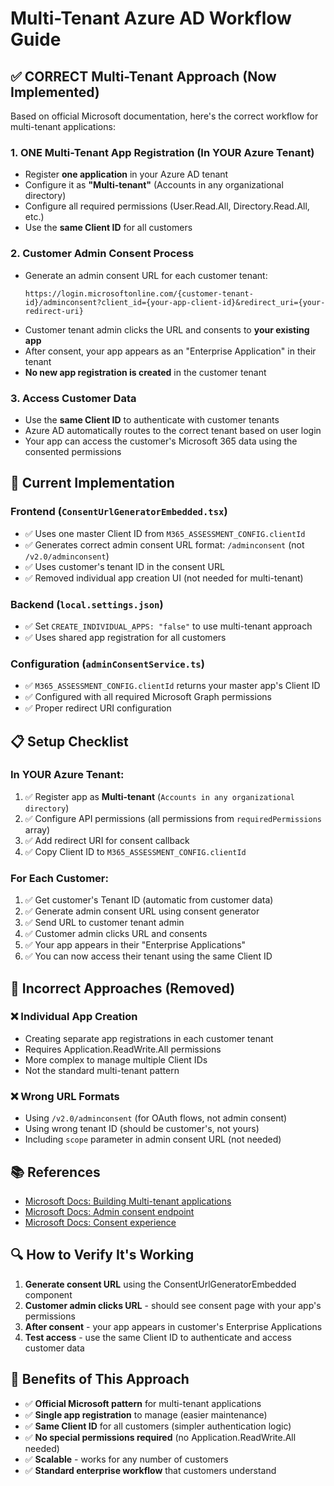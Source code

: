 # Multi-Tenant Azure AD Workflow Guide

## ✅ **CORRECT Multi-Tenant Approach** (Now Implemented)

Based on official Microsoft documentation, here's the correct workflow for multi-tenant applications:

### 1. **ONE Multi-Tenant App Registration** (In YOUR Azure Tenant)
- Register **one application** in your Azure AD tenant
- Configure it as **"Multi-tenant"** (Accounts in any organizational directory)
- Configure all required permissions (User.Read.All, Directory.Read.All, etc.)
- Use the **same Client ID** for all customers

### 2. **Customer Admin Consent Process**
- Generate an admin consent URL for each customer tenant:
  ```
  https://login.microsoftonline.com/{customer-tenant-id}/adminconsent?client_id={your-app-client-id}&redirect_uri={your-redirect-uri}
  ```
- Customer tenant admin clicks the URL and consents to **your existing app**
- After consent, your app appears as an "Enterprise Application" in their tenant
- **No new app registration is created** in the customer tenant

### 3. **Access Customer Data**
- Use the **same Client ID** to authenticate with customer tenants
- Azure AD automatically routes to the correct tenant based on user login
- Your app can access the customer's Microsoft 365 data using the consented permissions

## 🔧 **Current Implementation**

### Frontend (`ConsentUrlGeneratorEmbedded.tsx`)
- ✅ Uses one master Client ID from `M365_ASSESSMENT_CONFIG.clientId`
- ✅ Generates correct admin consent URL format: `/adminconsent` (not `/v2.0/adminconsent`)
- ✅ Uses customer's tenant ID in the consent URL
- ✅ Removed individual app creation UI (not needed for multi-tenant)

### Backend (`local.settings.json`)
- ✅ Set `CREATE_INDIVIDUAL_APPS: "false"` to use multi-tenant approach
- ✅ Uses shared app registration for all customers

### Configuration (`adminConsentService.ts`)
- ✅ `M365_ASSESSMENT_CONFIG.clientId` returns your master app's Client ID
- ✅ Configured with all required Microsoft Graph permissions
- ✅ Proper redirect URI configuration

## 📋 **Setup Checklist**

### In YOUR Azure Tenant:
1. ✅ Register app as **Multi-tenant** (`Accounts in any organizational directory`)
2. ✅ Configure API permissions (all permissions from `requiredPermissions` array)
3. ✅ Add redirect URI for consent callback
4. ✅ Copy Client ID to `M365_ASSESSMENT_CONFIG.clientId`

### For Each Customer:
1. ✅ Get customer's Tenant ID (automatic from customer data)
2. ✅ Generate admin consent URL using consent generator
3. ✅ Send URL to customer tenant admin
4. ✅ Customer admin clicks URL and consents
5. ✅ Your app appears in their "Enterprise Applications"
6. ✅ You can now access their tenant using the same Client ID

## 🚫 **Incorrect Approaches** (Removed)

### ❌ Individual App Creation
- Creating separate app registrations in each customer tenant
- Requires Application.ReadWrite.All permissions
- More complex to manage multiple Client IDs
- Not the standard multi-tenant pattern

### ❌ Wrong URL Formats
- Using `/v2.0/adminconsent` (for OAuth flows, not admin consent)
- Using wrong tenant ID (should be customer's, not yours)
- Including `scope` parameter in admin consent URL (not needed)

## 📚 **References**

- [Microsoft Docs: Building Multi-tenant applications](https://learn.microsoft.com/en-us/sharepoint/dev/sp-add-ins-modernize/multi-tenant-applications)
- [Microsoft Docs: Admin consent endpoint](https://learn.microsoft.com/en-us/graph/auth-v2-service#step-2-request-administrator-consent)
- [Microsoft Docs: Consent experience](https://learn.microsoft.com/en-us/azure/active-directory/develop/application-consent-experience)

## 🔍 **How to Verify It's Working**

1. **Generate consent URL** using the ConsentUrlGeneratorEmbedded component
2. **Customer admin clicks URL** - should see consent page with your app's permissions
3. **After consent** - your app appears in customer's Enterprise Applications
4. **Test access** - use the same Client ID to authenticate and access customer data

## 🎯 **Benefits of This Approach**

- ✅ **Official Microsoft pattern** for multi-tenant applications
- ✅ **Single app registration** to manage (easier maintenance)
- ✅ **Same Client ID** for all customers (simpler authentication logic)
- ✅ **No special permissions required** (no Application.ReadWrite.All needed)
- ✅ **Scalable** - works for any number of customers
- ✅ **Standard enterprise workflow** that customers understand
